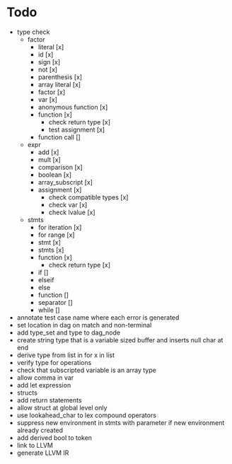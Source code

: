 # Todo
* type check
  * factor
    * literal [x]
    * id [x]
    * sign [x]
    * not [x]
    * parenthesis [x]
    * array literal [x]
    * factor [x]
    * var [x]
    * anonymous function [x]
    * function [x]
      * check return type [x]
      * test assignment [x]
    * function call []
  * expr
    * add [x]
    * mult [x]
    * comparison [x]
    * boolean [x]
    * array_subscript [x]
    * assignment [x]
      * check compatible types [x]
      * check var [x]
      * check lvalue [x]
  * stmts
    * for iteration [x]
    * for range [x]
    * stmt [x]
    * stmts [x]
    * function [x]
      * check return type [x]
    * if []
    * elseif
    * else
    * function []
    * separator []
    * while []
* annotate test case name where each error is generated
* set location in dag on match and non-terminal
* add type_set and type to dag_node
* create string type that is a variable sized buffer and inserts null char at end
* derive type from list in for x in list
* verify type for operations
* check that subscripted variable is an array type
* allow comma in var
* add let expression
* structs
* add return statements
* allow struct at global level only
* use lookahead_char to lex compound operators
* suppress new environment in stmts with parameter if new environment already created
* add derived bool to token
* link to LLVM
* generate LLVM IR